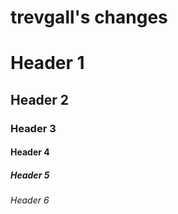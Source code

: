 # trevgall's changes 

# Header 1
## Header 2
### Header 3
#### Header 4
##### Header 5
###### Header 6
